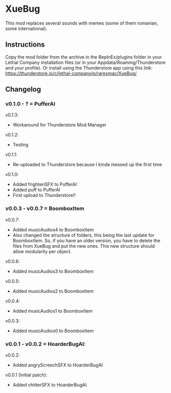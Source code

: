 # XueBug
This mod replaces several sounds with memes (some of them romanian, some international).

## Instructions
 
Copy the mod folder from the archive in the BepInEx/plugins folder in your Lethal Company installation files (or in your Appdata/Roaming/Thunderstore and your profile). Or install using the Thunderstore app using this link: https://thunderstore.io/c/lethal-company/p/raresmac/XueBug/

## Changelog

### v0.1.0 - ? = PufferAI

v0.1.3:
- Workaround for Thunderstore Mod Manager

v0.1.2:
- Testing

v0.1.1:
- Re-uploaded to Thunderstore because I kinda messed up the first time

v0.1.0:
- Added frightenSFX to PufferAI
- Added puff to PufferAI
- First upload to Thunderstore!!

### v0.0.3 - v0.0.7 = BoomboxItem

v0.0.7:
- Added musicAudios4 to BoomboxItem
- Also changed the structure of folders, this being the last update for BoomboxItem. So, if you have an older version, you have to delete the files from XueBug and put the new ones. This new structure should allow modularity per object.

v0.0.6:
- Added musicAudios3 to BoomboxItem

v0.0.5:
- Added musicAudios2 to BoomboxItem

v0.0.4:
- Added musicAudios1 to BoomboxItem

v0.0.3:
- Added musicAudios0 to BoomboxItem

### v0.0.1 - v0.0.2 = HoarderBugAI:

v0.0.2:
- Added angryScreechSFX to HoarderBugAI

v0.0.1 (Initial patch):
- Added chitterSFX to HoarderBugAI

